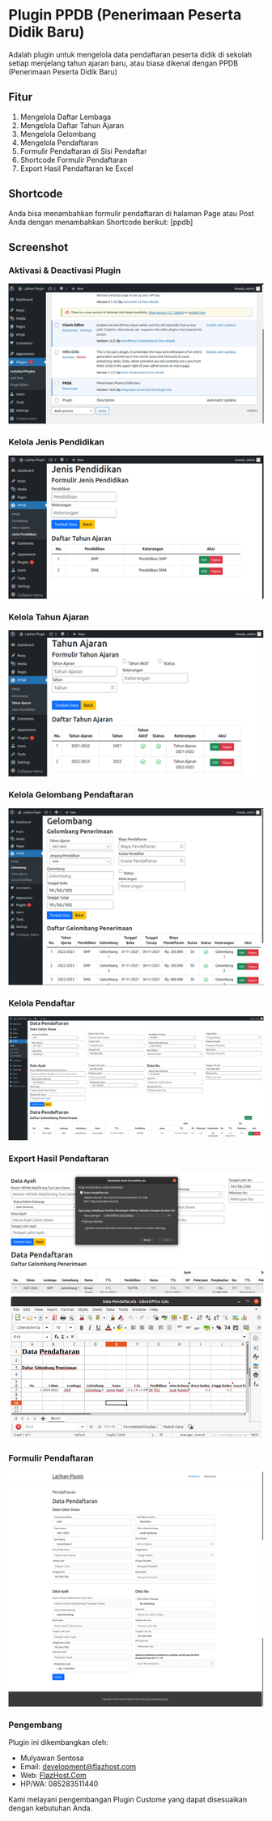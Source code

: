 # Plugin PPDB (Penerimaan Peserta Didik Baru)
Adalah plugin untuk mengelola data pendaftaran peserta didik di sekolah setiap menjelang tahun ajaran baru, atau biasa dikenal dengan PPDB (Penerimaan Peserta Didik Baru)

## Fitur
1. Mengelola Daftar Lembaga
2. Mengelola Daftar Tahun Ajaran
3. Mengelola Gelombang
4. Mengelola Pendaftaran
5. Formulir Pendaftaran di Sisi Pendaftar
6. Shortcode Formulir Pendaftaran
7. Export Hasil Pendaftaran ke Excel

## Shortcode
Anda bisa menambahkan formulir pendaftaran di halaman Page atau Post Anda dengan menambahkan Shortcode berikut:
[ppdb]

## Screenshot

### Aktivasi & Deactivasi Plugin
<img src="https://github.com/wordpress-tech-id/plugin-ppdb/blob/master/images/screenshots/plugin.png?raw=true" />

### Kelola Jenis Pendidikan
<img src="https://github.com/wordpress-tech-id/plugin-ppdb/blob/master/images/screenshots/jenis_pendidikan.png?raw=true" />

### Kelola Tahun Ajaran
<img src="https://github.com/wordpress-tech-id/plugin-ppdb/blob/master/images/screenshots/tahun_ajaran.png?raw=true" />

### Kelola Gelombang Pendaftaran
<img src="https://github.com/wordpress-tech-id/plugin-ppdb/blob/master/images/screenshots/gelombang.png?raw=true" />

### Kelola Pendaftar
<img src="https://github.com/wordpress-tech-id/plugin-ppdb/blob/master/images/screenshots/pendaftar.png?raw=true" />

### Export Hasil Pendaftaran
<img src="https://github.com/wordpress-tech-id/plugin-ppdb/blob/master/images/screenshots/export.png?raw=true" />
<img src="https://github.com/wordpress-tech-id/plugin-ppdb/blob/master/images/screenshots/excel.png?raw=true" />

### Formulir Pendaftaran
<img src="https://github.com/wordpress-tech-id/plugin-ppdb/blob/master/images/screenshots/form-pendaftaran.png?raw=true" />

### Pengembang
Plugin ini dikembangkan oleh: 
- Mulyawan Sentosa
- Email: development@flazhost.com
- Web: <a href="https://flazhost.com">FlazHost.Com</a>
- HP/WA: 085283511440

Kami melayani pengembangan Plugin Custome yang dapat disesuaikan dengan kebutuhan Anda.